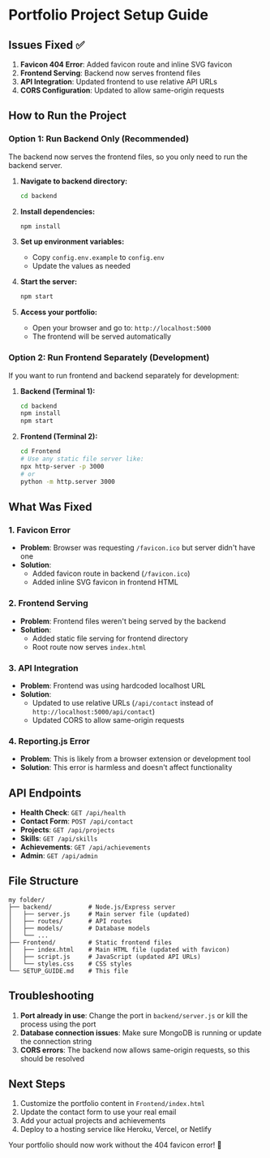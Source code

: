 # Portfolio Project Setup Guide

## Issues Fixed ✅

1. **Favicon 404 Error**: Added favicon route and inline SVG favicon
2. **Frontend Serving**: Backend now serves frontend files
3. **API Integration**: Updated frontend to use relative API URLs
4. **CORS Configuration**: Updated to allow same-origin requests

## How to Run the Project

### Option 1: Run Backend Only (Recommended)
The backend now serves the frontend files, so you only need to run the backend server.

1. **Navigate to backend directory:**
   ```bash
   cd backend
   ```

2. **Install dependencies:**
   ```bash
   npm install
   ```

3. **Set up environment variables:**
   - Copy `config.env.example` to `config.env`
   - Update the values as needed

4. **Start the server:**
   ```bash
   npm start
   ```

5. **Access your portfolio:**
   - Open your browser and go to: `http://localhost:5000`
   - The frontend will be served automatically

### Option 2: Run Frontend Separately (Development)
If you want to run frontend and backend separately for development:

1. **Backend (Terminal 1):**
   ```bash
   cd backend
   npm install
   npm start
   ```

2. **Frontend (Terminal 2):**
   ```bash
   cd Frontend
   # Use any static file server like:
   npx http-server -p 3000
   # or
   python -m http.server 3000
   ```

## What Was Fixed

### 1. Favicon Error
- **Problem**: Browser was requesting `/favicon.ico` but server didn't have one
- **Solution**: 
  - Added favicon route in backend (`/favicon.ico`)
  - Added inline SVG favicon in frontend HTML

### 2. Frontend Serving
- **Problem**: Frontend files weren't being served by the backend
- **Solution**: 
  - Added static file serving for frontend directory
  - Root route now serves `index.html`

### 3. API Integration
- **Problem**: Frontend was using hardcoded localhost URL
- **Solution**: 
  - Updated to use relative URLs (`/api/contact` instead of `http://localhost:5000/api/contact`)
  - Updated CORS to allow same-origin requests

### 4. Reporting.js Error
- **Problem**: This is likely from a browser extension or development tool
- **Solution**: This error is harmless and doesn't affect functionality

## API Endpoints

- **Health Check**: `GET /api/health`
- **Contact Form**: `POST /api/contact`
- **Projects**: `GET /api/projects`
- **Skills**: `GET /api/skills`
- **Achievements**: `GET /api/achievements`
- **Admin**: `GET /api/admin`

## File Structure

```
my folder/
├── backend/          # Node.js/Express server
│   ├── server.js     # Main server file (updated)
│   ├── routes/       # API routes
│   ├── models/       # Database models
│   └── ...
├── Frontend/         # Static frontend files
│   ├── index.html    # Main HTML file (updated with favicon)
│   ├── script.js     # JavaScript (updated API URLs)
│   └── styles.css    # CSS styles
└── SETUP_GUIDE.md    # This file
```

## Troubleshooting

1. **Port already in use**: Change the port in `backend/server.js` or kill the process using the port
2. **Database connection issues**: Make sure MongoDB is running or update the connection string
3. **CORS errors**: The backend now allows same-origin requests, so this should be resolved

## Next Steps

1. Customize the portfolio content in `Frontend/index.html`
2. Update the contact form to use your real email
3. Add your actual projects and achievements
4. Deploy to a hosting service like Heroku, Vercel, or Netlify

Your portfolio should now work without the 404 favicon error! 🎉
